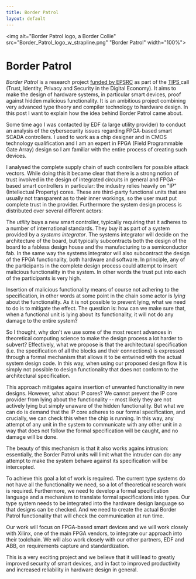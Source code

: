 ```yaml
---
title: Border Patrol
layout: default
---
```


<img alt="Border Patrol logo, a Border Collie" src="Border_Patrol_logo_w_strapline.png" "Border Patrol" width="100%">

# Border Patrol

*Border Patrol* is a research project [funded by EPSRC](http://gow.epsrc.ac.uk/NGBOViewGrant.aspx?GrantRef=EP/N028201/1) as part of the [TIPS ](https://www.epsrc.ac.uk/funding/calls/trustidentityprivacysecurity/) call (Trust, Identity, Privacy and Security in the Digital Economy). It aims to make the design of hardware systems, in particular smart devices, proof against hidden malicious functionality. It is an ambitious project combining very advanced type theory and compiler technology to hardware design. In this post I want to explain how the idea behind Border Patrol came about.

Some time ago I was contacted by EDF (a large utility provider) to conduct an analysis of the cybersecurity issues regarding FPGA-based smart SCADA controllers. I used to work as a chip designer and in CMOS technology qualification and I am an expert in FPGA (Field Programmable Gate Array) design so I am familiar with the entire process of creating such devices.

I analysed the complete supply chain of such controllers for possible attack vectors. While doing this it became clear that there is a strong notion of trust involved in the design of integrated circuits in general and FPGA-based smart controllers in particular: the industry relies heavily on "IP" (Intellectual Property) cores. These are third-party functional units that are usually not transparent as to their inner workings, so the user must put complete trust in the provider. Furthermore the system design process is distributed over several different actors:

The _utility_ buys a new smart controller, typically requiring that it adheres to a number of international standards.
They buy it as part of a system provided by a _systems integrator_. The systems integrator will decide on the architecture of the board, but typically subcontracts both the design of the board to a fabless design house and the manufacturing to a semiconductor fab. In the same way the systems integrator will also subcontract the design of the FPGA functionality, both hardware and software. In principle, any of the participants in the complete design process could attempt to insert malicious functionality in the system. In other words the trust put into each of the participants is very high.

Insertion of malicious functionality means of course not adhering to the specification, in other words at some point in the chain some actor is _lying_ about the functionality. As it is not possible to prevent lying, what we need to do is to mitigate the effect. The question is: how can we make sure that, when a functional unit is lying about its functionality, it will not do any damage to the entire system?

So I thought, why don't we use some of the most recent advances in theoretical computing science to make the design process a lot harder to subvert? Effectively, what we propose is that the architectural specification (i.e. the specification of all the blocks and their connections) is expressed through a formal mechanism that allows it to be entwined with the actual system design code. In this way, when using our proposed design flow it is simply not possible to design functionality that does not conform to the architectural specification.

This approach mitigates agains insertion of unwanted functionality in new designs. However, what about IP cores? We cannot prevent the IP core provider from lying about the functionality -- most likely they are not actively lying but simply unaware of the hidden functionality. But what we can do is demand that the IP core adheres to our formal specification, and crucially, we can check this when the chip is running. In this way, any attempt of any unit in the system to communicate with any other unit in a way that does not follow the formal specification will be caught, and no damage will be done.

The beauty of this mechanism is that it also works agains intrusion: essentially, the Border Patrol units will limit what the intruder can do: any attempt to make the system behave against its specification will be intercepted.

To achieve this goal a lot of work is required. The current type systems do not have all the functionality we need, so a lot of theoretical research work is required. Furthermore, we need to develop a formal specification language and a mechanism to translate formal specifications into types. Our type system needs to be integrated into the hardware design language so that designs can be checked. And we need to create the actual Border Patrol functionality that will check the communication at run time.

Our work will focus on FPGA-based smart devices and we will work closely with Xilinx, one of the main FPGA vendors, to integrate our approach into their toolchain. We will also work closely with our other partners, EDF and ABB, on requirements capture and standardization.

This is a very exciting project and we believe that it will lead to greatly improved security of smart devices, and in fact to improved productivity and increased reliability in hardware design in general.
